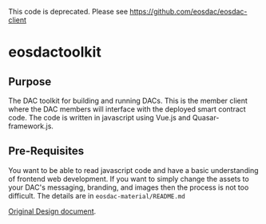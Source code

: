This code is deprecated. Please see https://github.com/eosdac/eosdac-client

# eosdactoolkit

## Purpose
The DAC toolkit for building and running DACs. This is the member client where the DAC members will interface with the deployed smart contract code. The code is written in javascript using Vue.js and Quasar-framework.js.

## Pre-Requisites
You want to be able to read javascript code and have a basic understanding of frontend web development. If you want to simply change the assets to your DAC's messaging, branding, and images then the process is not too difficult. The details are in `eosdac-material/README.md`


[Original Design document](https://docs.google.com/document/d/1C4yzFNpK0Iz0Ru0gz28HeLJic5vZWBmVl3wV8czhVS4/edit#).
